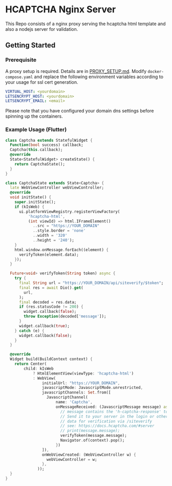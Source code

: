 # HCAPTCHA Nginx Server

This Repo consists of a nginx proxy serving the hcaptcha html template and also a nodejs server for validation.

## Getting Started
### Prerequisite
A proxy setup is required. Details are in [PROXY_SETUP.md](PROXY_SETUP.md).
Modify `docker-compose.yaml` and replace the following environment variables according to your usage for ssl cert generation.
```yaml
VIRTUAL_HOST: <yourdomain>
LETSENCRYPT_HOST: <yourdomain>
LETSENCRYPT_EMAIL: <email>
```
Please note that you have configured your domain dns settings before spinning up the containers.

### Example Usage (Flutter)
```dart
class Captcha extends StatefulWidget {
  Function(bool success) callback;
  Captcha(this.callback);
  @override
  State<StatefulWidget> createState() {
    return CaptchaState();
  }
}

class CaptchaState extends State<Captcha> {
  late WebViewController webViewController;
  @override
  void initState() {
    super.initState();
    if (kIsWeb) {
      ui.platformViewRegistry.registerViewFactory(
          'hcaptcha-html',
          (int viewId) => html.IFrameElement()
            ..src = "https://YOUR_DOMAIN"
            ..style.border = 'none'
            ..width = '320'
            ..height = '240');
    }
    html.window.onMessage.forEach((element) {
      verifyToken(element.data);
    });
  }

  Future<void> verifyToken(String token) async {
    try {
      final String url = "https://YOUR_DOMAIN/api/siteverify/$token";
      final res = await Dio().get(
        url,
      );
      final decoded = res.data;
      if (res.statusCode != 200) {
        widget.callback(false);
        throw Exception(decoded['message']);
      }
      widget.callback(true);
    } catch (e) {
      widget.callback(false);
    }
  }

  @override
  Widget build(BuildContext context) {
    return Center(
        child: kIsWeb
            ? HtmlElementView(viewType: 'hcaptcha-html')
            : WebView(
                initialUrl: "https://YOUR_DOMAIN",
                javascriptMode: JavascriptMode.unrestricted,
                javascriptChannels: Set.from([
                  JavascriptChannel(
                      name: 'Captcha',
                      onMessageReceived: (JavascriptMessage message) async {
                        // message contains the 'h-captcha-response' token.
                        // Send it to your server in the login or other
                        // data for verification via /siteverify
                        // see: https://docs.hcaptcha.com/#server
                        // print(message.message);
                        verifyToken(message.message);
                        Navigator.of(context).pop();
                      })
                ]),
                onWebViewCreated: (WebViewController w) {
                  webViewController = w;
                },
              ));
  }
}
```
